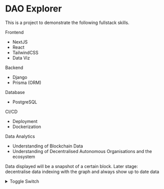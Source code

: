 # DAO Explorer

This is a project to demonstrate the following fullstack skills.

Frontend
- NextJS
- React
- TailwindCSS
- Data Viz

Backend
- Django
- Prisma (ORM)

Database
- PostgreSQL

CI/CD
- Deployment
- Dockerization

Data Analytics
- Understanding of Blockchain Data
- Understanding of Decentralised Autonomous Organisations and the ecosystem


Data displayed will be a snapshot of a certain block.
Later stage: decentralise data indexing with the graph and always show up to date data

<details>
    <summary>Toggle Switch</summary>
    Foldable Content
</details>